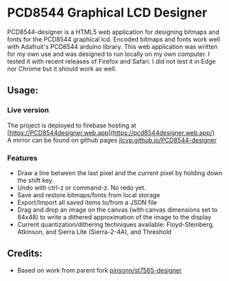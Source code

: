 # PCD8544 Graphical LCD Designer

PCD8544-designer is a HTML5 web application for designing bitmaps and fonts for the PCD8544 graphical lcd. 
Encoded bitmaps and fonts work well with Adafruit's PCD8544 arduino library. This web application was written
for my own use and was designed to run locally on my own computer. I tested it with recent releases of
Firefox and Safari. I did not test it in Edge nor Chrome but it should work as well.

## Usage:
### Live version
The project is deployed to firebase hosting at [https://PCD8544designer.web.app](https://pcd8544designer.web.app/)  
A mirror can be found on github pages [jlcvp.github.io/PCD8544-designer](https://jlcvp.github.io/PCD8544-designer/src)
### Features
- Draw a line between the last pixel and the current pixel by holding down the shift key.
- Undo with ctrl-z or command-z. No redo yet.
- Save and restore bitmaps/fonts from local storage
- Export/Import all saved items to/from a JSON file
- Drag and drop an image on the canvas (with canvas dimensions set to 84x48) to write a dithered approximation of the image to the display
- Current quantization/dithering techniques available: Floyd-Steinberg, Atkinson, and Sierra Lite (Sierra-2-4A), and Threshold

## Credits:
- Based on work from parent fork [pinsonn/st7565-designer](https://github.com/pinsonn/st7565-designer)

